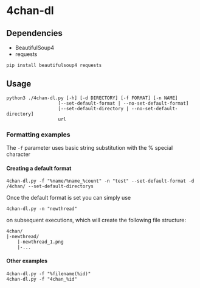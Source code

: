 # 4chan-dl

## Dependencies
- BeautifulSoup4
- requests
```
pip install beautifulsoup4 requests
```

## Usage
```
python3 ./4chan-dl.py [-h] [-d DIRECTORY] [-f FORMAT] [-n NAME]
                   [--set-default-format | --no-set-default-format]
                   [--set-default-directory | --no-set-default-directory]
                   url
```

### Formatting examples
The ```-f``` parameter uses basic string substitution with the % special character

#### Creating a default format
```
4chan-dl.py -f "%name/%name_%count" -n "test" --set-default-format -d /4chan/ --set-default-directorys
```
Once the default format is set you can simply use
```
4chan-dl.py -n "newthread"
```
on subsequent executions, which will create the following file structure:
```
4chan/
|-newthread/
	|-newthread_1.png
	|-...
```

#### Other examples
```
4chan-dl.py -f "%filename(%id)" 
4chan-dl.py -f "4chan_%id" 
```
